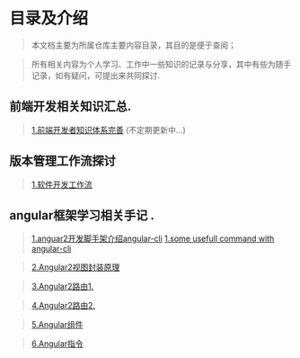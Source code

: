 # 目录及介绍

> 本文档主要为所属仓库主要内容目录，其目的是便于查阅；

> 所有相关内容为个人学习、工作中一些知识的记录与分享，其中有些为随手记录，如有疑问，可提出来共同探讨.

## 前端开发相关知识汇总.

> [1.前端开发者知识体系完善](https://github.com/hbzyin/blog/blob/master/%E7%9F%A5%E8%AF%86%E5%AE%8C%E5%96%84%E4%BD%93%E7%B3%BB.md) (不定期更新中...)

## 版本管理工作流探讨

> [1.软件开发工作流](https://github.com/hbzyin/blog/blob/master/git-workflow.md)

## angular框架学习相关手记 .

> [1.anguar2开发脚手架介绍angular-cli](https://github.com/hbzyin/blog/blob/master/angularCLI.md)
> [1.some usefull command with angular-cli](./angularCLI.md)

> [2.Angular2视图封装原理](https://github.com/hbzyin/blog/blob/master/angular-view-Encapsulation.md)

> [3.Angular2路由1.](https://github.com/hbzyin/blog/blob/master/angular-router1.md)

> [4.Angular2路由2.](https://github.com/hbzyin/blog/blob/master/angular-router2.md)

> [5.Angular组件](https://github.com/hbzyin/blog/blob/master/angular-component-class.md)

> [6.Angular指令](https://github.com/hbzyin/blog/blob/master/angular-directive1.md)

